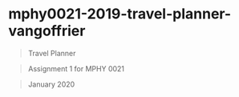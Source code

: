 # mphy0021-2019-travel-planner-vangoffrier

> Travel Planner

> Assignment 1 for MPHY 0021

> January 2020
